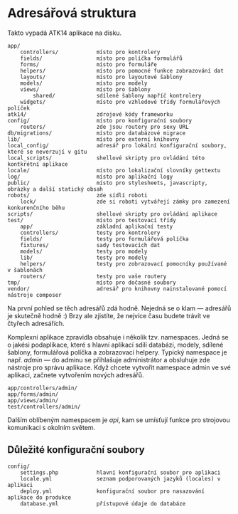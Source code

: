 Adresářová struktura
====================

Takto vypadá ATK14 aplikace na disku.

    app/
        controllers/            místo pro kontrolery
        fields/                 místo pro políčka formulářů
        forms/                  místo pro formuláře
        helpers/                místo pro pomocné funkce zobrazování dat
        layouts/                místo pro layoutové šablony
        models/                 místo pro modely
        views/                  místo pro šablony
            shared/             sdílené šablony napříč kontrolery
        widgets/                místo pro vzhledové třídy formulářových políček
    atk14/                      zdrojové kódy frameworku
    config/                     místo pro konfigurační soubory
        routers/                zde jsou routery pro sexy URL
    db/migrations/              místo pro databázové migrace
    lib/                        místo pro externí knihovny
    local_config/               adresář pro lokální konfigurační soubory, které se neverzují v gitu
    local_scripts/              shellové skripty pro ovládání této kontkrétní aplikace
    locale/                     místo pro lokalizační slovníky gettextu
    log/                        místo pro aplikační logy
    public/                     místo pro stylesheets, javascripty, obrázky a další statický obsah
    robots/                     zde sídlí roboti
        lock/                   zde si roboti vytvářejí zámky pro zamezení konkurenčního běhu
    scripts/                    shellové skripty pro ovládání aplikace
    test/                       místo pro testovací třídy
        app/                    základní aplikační testy
        controllers/            testy pro kontrolery
        fields/                 testy pro formulářová políčka
        fixtures/               sady testovacích dat
        models/                 testy pro modely
        lib/                    testy pro modely
        helpers/                testy pro zobrazovací pomocníky používané v šablonách
        routers/                testy pro vaše routery
    tmp/                        místo pro dočasné soubory
    vendor/                     adresář pro knihovny nainstalované pomocí nástroje composer

Na první pohled se těch adresářů zdá hodně. Nejedná se o klam &mdash; adresářů je skutečně hodně :) Brzy ale zjistíte, že nejvíce času budete trávít ve čtyřech adresářích.

Komplexní aplikace zpravidla obsahuje i několik tzv. namespaces. Jedná se o jakési podaplikace, které s hlavní aplikací sdílí databázi, modely, sdílené šablony, formulářová políčka a zobrazovací helpery.
Typický namespace je např. _admin_ &mdash; do adminu se přihlašuje administrátor a obsluhuje zde nástroje pro správu aplikace. Když chcete vytvořit namespace admin ve své aplikaci, začnete vytvořením nových adresářů.

    app/controllers/admin/
    app/forms/admin/
    app/views/admin/
    test/controllers/admin/

Dalším oblíbeným namespacem je _api_, kam se umísťují funkce pro strojovou komunikaci s okolním světem.

Důležité konfigurační soubory
-----------------------------

    config/
        settings.php            hlavní konfigurační soubor pro aplikaci
        locale.yml              seznam podporovaných jazyků (locales) v aplikaci
        deploy.yml              konfigurační soubor pro nasazování aplikace do produkce
        database.yml            přístupové údaje do databáze
